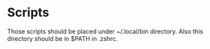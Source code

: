 # Scripts
Those scripts should be placed under ~/.local/bin directory.
Also this directory should be in $PATH in .zshrc.
